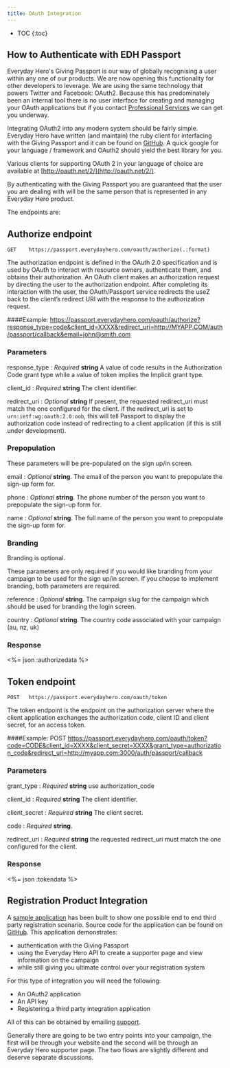 ```yaml
---
title: OAuth Integration
---
```


* TOC
{:toc}

## How to Authenticate with EDH Passport

Everyday Hero's Giving Passport is our way of globally recognising a
user within any one of our products. We are now opening this
functionality for other developers to leverage. We are using the same
technology that powers Twitter and Facebook: OAuth2. Because this has
predominately been an internal tool there is no user interface for
creating and managing your OAuth applications but if you contact
[Professional Services](mailto:professionalservices@everydayhero.com.au)
we can get you underway.

Integrating OAuth2 into any modern system should be fairly simple.
Everyday Hero have written (and maintain) the ruby client for
interfacing with the Giving Passport and it can be found on
[GitHub](https://github.com/everydayhero/omniauth-passport). A quick
google for your language / framework and OAuth2 should yield the best
library for you.

Various clients for supporting OAuth 2 in your language of choice are
available at [http://oauth.net/2/](http://oauth.net/2/).

By authenticating with the Giving Passport you are guaranteed that the
user you are dealing with will be the same person that is represented
in any Everyday Hero product.

The endpoints are:

## Authorize endpoint

    GET    https://passport.everydayhero.com/oauth/authorize(.:format)

The authorization endpoint is defined in the OAuth 2.0 specification
and is used by OAuth to interact with resource owners, authenticate
them, and obtains their authorization. An OAuth client makes an
authorization request by directing the user to the authorization endpoint.
After completing its interaction with the user, the OAuth/Passport
service redirects the useZ back to the client’s redirect URI with the
response to the authorization request.

####Example:
    https://passport.everydayhero.com/oauth/authorize?response_type=code&client_id=XXXX&redirect_uri=http://MYAPP.COM/auth/passport/callback&email=john@smith.com

### Parameters

response_type
: _Required_ **string** A value of code results in the Authorization Code
grant type while a value of token implies the Implicit grant type.

client_id
: _Required_ **string** The client identifier.

redirect_uri
: _Optional_ **string** If present, the requested redirect_uri must match
the one configured for the client. if the redirect_uri is set to ```urn:ietf:wg:oauth:2.0:oob```, this will tell Passport to display the authorization code instead of redirecting to a client application (if this is still under development).

### Prepopulation

These parameters will be pre-populated on the sign up/in screen.

email
: _Optional_ **string**. The email of the person you want to prepopulate
the sign-up form for.

phone
: _Optional_ **string**. The phone number of the person you want to
prepopulate the sign-up form for.

name
: _Optional_ **string**. The full name of the person you want to
prepopulate the sign-up form for.

### Branding

Branding is optional.

These parameters are only required if you would like branding from your campaign to be used for the sign up/in screen. If you choose to implement branding, both parameters are required.

reference
: _Optional_ **string**. The campaign slug for the campaign which should be used for branding the login screen.

country
: _Optional_ **string**. The country code associated with your campaign (au, nz, uk)

### Response

<%= json :authorizedata %>

## Token endpoint

    POST   https://passport.everydayhero.com/oauth/token

The token endpoint is the endpoint on the authorization server where the
client application exchanges the authorization code, client ID and client
secret, for an access token.

####Example:
    POST https://passport.everydayhero.com/oauth/token?code=CODE&client_id=XXXX&client_secret=XXXX&grant_type=authorization_code&redirect_uri=http://myapp.com:3000/auth/passport/callback

### Parameters

grant_type
: _Required_ **string** use authorization_code

client_id
: _Required_ **string** The client identifier.

client_secret
: _Required_ **string** The client secret.

code
: _Required_ **string**.

redirect_uri
: _Required_ **string** the requested redirect_uri must match
the one configured for the client.

### Response

<%= json :tokendata %>

## Registration Product Integration

A [sample application](http://example-rego-integration.herokuapp.com) has been
built to show one possible end to end third party registration scenario.
Source code for the application can be found on
[GitHub](https://github.com/everydayhero/example_registrations).
This application demonstrates:

* authentication with the Giving Passport
* using the Everyday Hero API to create a supporter page and view
information on the campaign
* while still giving you ultimate control over your registration system

For this type of integration you will need the following:

* An OAuth2 application
* An API key
* Registering a third party integration application

All of this can be obtained by emailing
[support](mailto:professionalservices@everydayhero.com.au).

Generally there are going to be two entry points into your campaign, the
first will be through your website and the second will be through an
Everyday Hero supporter page. The two flows are slightly different and
deserve separate discussions.


